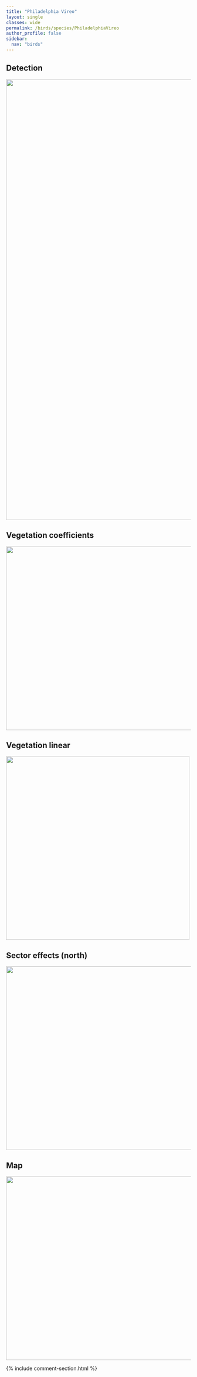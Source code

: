 ```yaml
---
title: "Philadelphia Vireo"
layout: single
classes: wide
permalink: /birds/species/PhiladelphiaVireo
author_profile: false
sidebar:
  nav: "birds"
---
```


<h2>Detection</h2>

<a href="https://drive.google.com/uc?export=view&id=1mWcfLoQNdxEiOQv_B6__KgtFFUMwPgAE">
<img src="https://drive.google.com/uc?export=view&id=1mWcfLoQNdxEiOQv_B6__KgtFFUMwPgAE" height = "1200" width = "800">
</a>

<h2>Vegetation coefficients</h2>

<a href="https://drive.google.com/uc?export=view&id=1i0Flv-BNR6dIzZEmOKg9AR6jdYYSUYfi">
<img src="https://drive.google.com/uc?export=view&id=1i0Flv-BNR6dIzZEmOKg9AR6jdYYSUYfi" height = "500" width = "1000">
</a>

<h2>Vegetation linear</h2>

<a href="https://drive.google.com/uc?export=view&id=1sfUWKJZqpdlgH5B8a0dnPNCT_xuucKp5">
<img src="https://drive.google.com/uc?export=view&id=1sfUWKJZqpdlgH5B8a0dnPNCT_xuucKp5" height = "500" width = "500">
</a>

<h2>Sector effects (north)</h2>

<a href="https://drive.google.com/uc?export=view&id=1qJAm4lu8OmAqWWCWlG1Y5KX9If88yWEr">
<img src="https://drive.google.com/uc?export=view&id=1qJAm4lu8OmAqWWCWlG1Y5KX9If88yWEr" height = "500" width = "1000">
</a>

<h2>Map</h2>

<a href="https://drive.google.com/uc?export=view&id=1w01TJZCc0iJHYsimyfSbZ9lyKa9cjCqE">
<img src="https://drive.google.com/uc?export=view&id=1w01TJZCc0iJHYsimyfSbZ9lyKa9cjCqE" height = "500" width = "1500">
</a>

{% include comment-section.html %}
